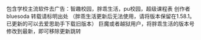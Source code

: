 包含学校主流软件去广告：智趣校园，胖乖生活，pu校园，超级课程表
创作者 bluesoda 转载请标明出处
（胖乖生活更新后无法使用，请将版本保留在1.58.1。已更新的可以去爱思助手下载旧版本）
巨魔或者越狱用户，将胖乖生活的版本号修改到最新，即可移除更新跳转
